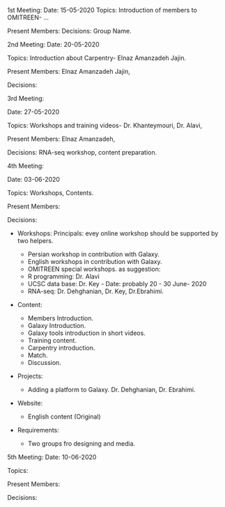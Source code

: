 1st Meeting:
Date: 15-05-2020
Topics: Introduction of members to OMITREEN- ...


Present Members: 
Decisions: Group Name.



2nd Meeting:
Date: 20-05-2020

Topics: Introduction about Carpentry- Elnaz Amanzadeh Jajin. 

Present Members: Elnaz Amanzadeh Jajin, 

Decisions: 





3rd Meeting: 

Date: 27-05-2020

Topics: Workshops and training videos- Dr. Khanteymouri, Dr. Alavi,

Present Members: Elnaz Amanzadeh, 

Decisions: RNA-seq workshop, content preparation.






4th Meeting:

Date: 03-06-2020

Topics: Workshops, Contents.

Present Members: 

Decisions:
  * Workshops:
  Principals: evey online workshop should be supported by two helpers.
     - Persian workshop in contribution with Galaxy.
     - English workshops in contribution with Galaxy.
     - OMITREEN special workshops.
       as suggestion:
     - R programming: Dr. Alavi
     - UCSC data base: Dr. Key - Date: probably 20 - 30 June- 2020
     - RNA-seq: Dr. Dehghanian, Dr. Key, Dr.Ebrahimi.
   
  * Content:
      - Members Introduction.
      - Galaxy Introduction.
      - Galaxy tools introduction in short videos.
      - Training content.
      - Carpentry introduction.
      - Match.
      - Discussion.
      
  * Projects:
      - Adding a platform to Galaxy. Dr. Dehghanian, Dr. Ebrahimi.
    
  * Website:
      - English content (Original)
  * Requirements:
      - Two groups fro designing and media.
      
      




5th Meeting:
Date: 10-06-2020

Topics: 


Present Members: 


Decisions: 
